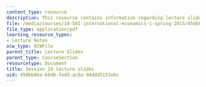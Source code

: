 ```yaml
---
content_type: resource
description: This resource contains information regarding lecture slide 24.
file: /media/courses/14-581-international-economics-i-spring-2013/450bb86a68d0feddac6a94ddd5151ebc_MIT14_581S13_Lecslides24.pdf
file_type: application/pdf
learning_resource_types:
- Lecture Notes
ocw_type: OCWFile
parent_title: Lecture Slides
parent_type: CourseSection
resourcetype: Document
title: Session 24 lecture slides
uid: 450bb86a-68d0-fedd-ac6a-94ddd5151ebc
---
```

